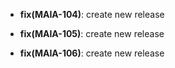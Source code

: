 * **fix(MAIA-104)**: create new release

* **fix(MAIA-105)**: create new release

* **fix(MAIA-106)**: create new release
